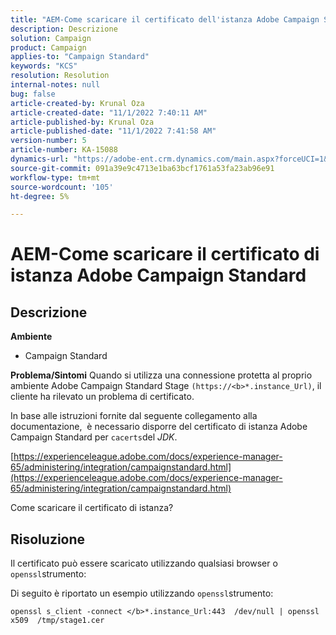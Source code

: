 ```yaml
---
title: "AEM-Come scaricare il certificato dell'istanza Adobe Campaign Standard"
description: Descrizione
solution: Campaign
product: Campaign
applies-to: "Campaign Standard"
keywords: "KCS"
resolution: Resolution
internal-notes: null
bug: false
article-created-by: Krunal Oza
article-created-date: "11/1/2022 7:40:11 AM"
article-published-by: Krunal Oza
article-published-date: "11/1/2022 7:41:58 AM"
version-number: 5
article-number: KA-15088
dynamics-url: "https://adobe-ent.crm.dynamics.com/main.aspx?forceUCI=1&pagetype=entityrecord&etn=knowledgearticle&id=5b3cfc69-b859-ed11-9561-6045bd0067ea"
source-git-commit: 091a39e9c4713e1ba63bcf1761a53fa23ab96e91
workflow-type: tm+mt
source-wordcount: '105'
ht-degree: 5%

---
```


# AEM-Come scaricare il certificato di istanza Adobe Campaign Standard

## Descrizione

<b>Ambiente</b>


- Campaign Standard



<b>Problema/Sintomi</b>
Quando si utilizza una connessione protetta al proprio ambiente Adobe Campaign Standard Stage `(https://<b>*.instance_Url)`, il cliente ha rilevato un problema di certificato.

In base alle istruzioni fornite dal seguente collegamento alla documentazione, &#x200B; è necessario disporre del certificato di istanza Adobe Campaign Standard per `cacerts`del *JDK*.  

[https://experienceleague.adobe.com/docs/experience-manager-65/administering/integration/campaignstandard.html](https://experienceleague.adobe.com/docs/experience-manager-65/administering/integration/campaignstandard.html)

Come scaricare il certificato di istanza?


## Risoluzione


Il certificato può essere scaricato utilizzando qualsiasi browser o `openssl`strumento:

Di seguito è riportato un esempio utilizzando `openssl`strumento:


```
openssl s_client -connect </b>*.instance_Url:443  /dev/null | openssl x509  /tmp/stage1.cer
```



